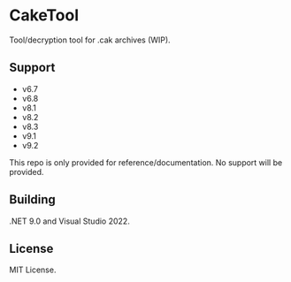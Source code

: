 # CakeTool

Tool/decryption tool for .cak archives (WIP).

## Support

* v6.7
* v6.8
* v8.1
* v8.2
* v8.3
* v9.1
* v9.2

This repo is only provided for reference/documentation. No support will be provided.

## Building

.NET 9.0 and Visual Studio 2022.

## License

MIT License.
